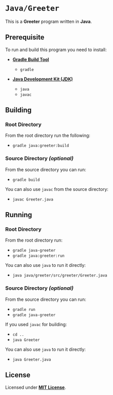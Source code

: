 # `Java/Greeter`

This is a **Greeter** program written in **Java**.

## Prerequisite

To run and build this program you need to install:

* [**Gradle Build Tool**](https://gradle.org/install/)
  * `gradle`

* [**Java Development Kit (JDK)**](https://sdkman.io/jdks)
  * `java`
  * `javac`

## Building

### Root Directory

From the root directory run the following:

* `gradle java:greeter:build`

### Source Directory _(optional)_

From the source directory you can run:

* `gradle build`

You can also use `javac` from the source directory:

* `javac Greeter.java`

## Running

### Root Directory

From the root directory run:

* `gradle java-greeter`
* `gradle java:greeter:run`

You can also use `java` to run it directly:

* `java java/greeter/src/greeter/Greeter.java`

### Source Directory _(optional)_

From the source directory you can run:

* `gradle run`
* `gradle java-greeter`

If you used `javac` for building:

* `cd ..`
* `java Greeter`

You can also use `java` to run it directly:

* `java Greeter.java`

## License

Licensed under [**MIT License**](https://github.com/altersabeh/codes/blob/main/LICENSE).
